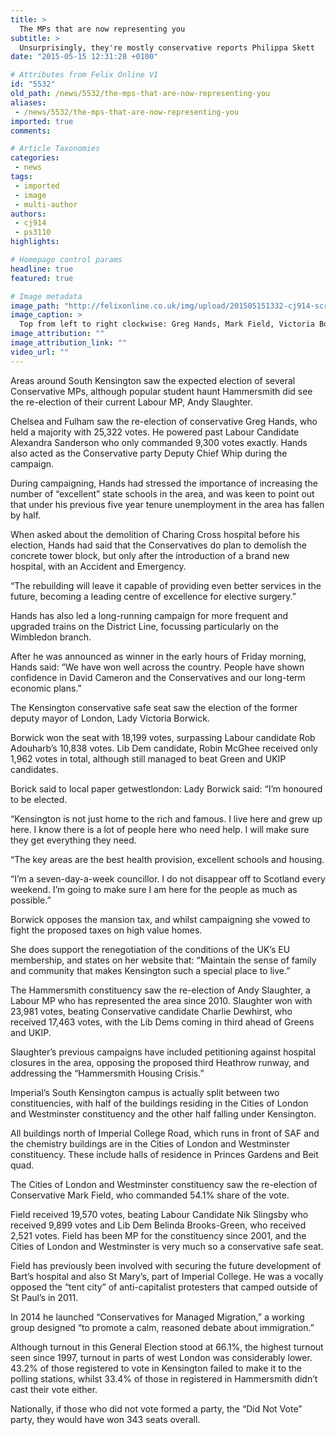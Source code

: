 ```yaml
---
title: >
  The MPs that are now representing you
subtitle: >
  Unsurprisingly, they're mostly conservative reports Philippa Skett
date: "2015-05-15 12:31:28 +0100"

# Attributes from Felix Online V1
id: "5532"
old_path: /news/5532/the-mps-that-are-now-representing-you
aliases:
 - /news/5532/the-mps-that-are-now-representing-you
imported: true
comments:

# Article Taxonomies
categories:
 - news
tags:
 - imported
 - image
 - multi-author
authors:
 - cj914
 - ps3110
highlights:

# Homepage control params
headline: true
featured: true

# Image metadata
image_path: "http://felixonline.co.uk/img/upload/201505151332-cj914-screen-shot-2015-05-15-at-13.31.52.png"
image_caption: >
  Top from left to right clockwise: Greg Hands, Mark Field, Victoria Borwick and Andy Slaughter
image_attribution: ""
image_attribution_link: ""
video_url: ""
---
```


Areas around South Kensington saw the expected election of several Conservative MPs, although popular student haunt Hammersmith did see the re-election of their current Labour MP, Andy Slaughter.

Chelsea and Fulham saw the re-election of conservative Greg Hands, who held a majority with 25,322 votes. He powered past Labour Candidate Alexandra Sanderson who only commanded 9,300 votes exactly. Hands also acted as the Conservative party Deputy Chief Whip during the campaign.

During campaigning, Hands had stressed the importance of increasing the number of “excellent” state schools in the area, and was keen to point out that under his previous five year tenure unemployment in the area has fallen by half.

When asked about the demolition of Charing Cross hospital before his election, Hands had said that the Conservatives do plan to demolish the concrete tower block, but only after the introduction of a brand new hospital, with an Accident and Emergency.

“The rebuilding will leave it capable of providing even better services in the future, becoming a leading centre of excellence for elective surgery.”

Hands has also led a long-running campaign for more frequent and upgraded trains on the District Line, focussing particularly on the Wimbledon branch.

After he was announced as winner in the early hours of Friday morning, Hands said: “We have won well across the country. People have shown confidence in David Cameron and the Conservatives and our long-term economic plans.”

The Kensington conservative safe seat saw the election of the former deputy mayor of London, Lady Victoria Borwick.

Borwick won the seat with 18,199 votes, surpassing Labour candidate Rob Adouharb’s 10,838 votes. Lib Dem candidate, Robin McGhee received only 1,962 votes in total, although still managed to beat Green and UKIP candidates.

Borick said to local paper getwestlondon: Lady Borwick said: “I’m honoured to be elected.

“Kensington is not just home to the rich and famous. I live here and grew up here. I know there is a lot of people here who need help. I will make sure they get everything they need.

“The key areas are the best health provision, excellent schools and housing.

“I’m a seven-day-a-week councillor. I do not disappear off to Scotland every weekend. I’m going to make sure I am here for the people as much as possible.”

Borwick opposes the mansion tax, and whilst campaigning she vowed to fight the proposed taxes on high value homes.

She does support the renegotiation of the conditions of the UK’s EU membership, and states on her website that: “Maintain the sense of family and community that makes Kensington such a special place to live.”

The Hammersmith constituency saw the re-election of Andy Slaughter, a Labour MP who has represented the area since 2010. Slaughter won with 23,981 votes, beating Conservative candidate Charlie Dewhirst, who received 17,463 votes, with the Lib Dems coming in third ahead of Greens and UKIP.

Slaughter’s previous campaigns have included petitioning against hospital closures in the area, opposing the proposed third Heathrow runway, and addressing the “Hammersmith Housing Crisis.”

Imperial’s South Kensington campus is actually split between two constituencies, with half of the buildings residing in the Cities of London and Westminster constituency and the other half falling under Kensington.

All buildings north of Imperial College Road, which runs in front of SAF and the chemistry buildings are in the Cities of London and Westminster constituency. These include halls of residence in Princes Gardens and Beit quad.

The Cities of London and Westminster constituency saw the re-election of Conservative Mark Field, who commanded 54.1% share of the vote.

Field received 19,570 votes, beating Labour Candidate Nik Slingsby who received 9,899 votes and Lib Dem Belinda Brooks-Green, who received 2,521 votes. Field has been MP for the constituency since 2001, and the Cities of London and Westminster is very much so a conservative safe seat.

Field has previously been involved with securing the future development of Bart’s hospital and also St Mary’s, part of Imperial College. He was a vocally opposed the “tent city” of anti-capitalist protesters that camped outside of St Paul’s in 2011.

In 2014 he launched “Conservatives for Managed Migration,” a working group designed “to promote a calm, reasoned debate about immigration.”

Although turnout in this General Election stood at 66.1%, the highest turnout seen since 1997, turnout in parts of west London was considerably lower. 43.2% of those registered to vote in Kensington failed to make it to the polling stations, whilst 33.4% of those in registered in Hammersmith didn’t cast their vote either.

Nationally, if those who did not vote formed a party, the “Did Not Vote” party, they would have won 343 seats overall.
